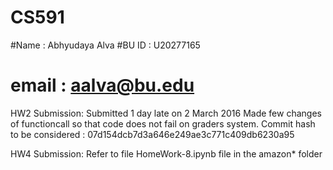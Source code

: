 # CS591
#Name : Abhyudaya Alva
#BU ID : U20277165
# email : aalva@bu.edu
HW2 Submission:
  Submitted 1 day late on 2 March 2016
  Made few changes of functioncall so that code does not fail on graders system.
  Commit hash to be considered : 07d154dcb7d3a646e249ae3c771c409db6230a95
  
HW4 Submission:
Refer to file HomeWork-8.ipynb file in the amazon* folder
